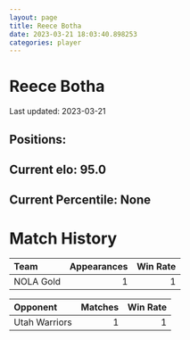 ```yaml
---  
layout: page  
title: Reece Botha  
date: 2023-03-21 18:03:40.898253  
categories: player  
---
```

# Reece Botha


Last updated: 2023-03-21
## Positions: 

## Current elo: 95.0

## Current Percentile: None

# Match History


| Team      |   Appearances |   Win Rate |
|:----------|--------------:|-----------:|
| NOLA Gold |             1 |          1 |

| Opponent      |   Matches |   Win Rate |
|:--------------|----------:|-----------:|
| Utah Warriors |         1 |          1 |